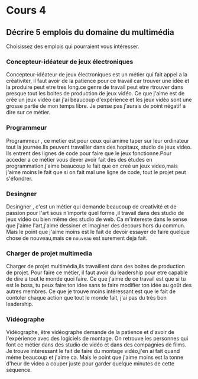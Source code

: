 # Cours 4
## Décrire 5 emplois du domaine du multimédia
Choisissez des emplois qui pourraient vous intéresser. 

### Concepteur-idéateur de jeux électroniques
Concepteur-idéateur de jeux électroniques est un métier qui fait appel a la créativiter, il faut avoir de la patience pour ce travail car trouver une idée et la produire peut etre tres long.ce genre de travail peut etre rtrouver dans presque tout les boites de production de jeux vidéo. Ce que j'aime est de crée un jeux vidéo car j'ai beaucoup d'expérience et les jeux vidéo sont une grosse partie de mon temps libre. Je pense pas j'aurais de point négatif a dire sur ce métier.                                

### Programmeur 
Programmeur , ce metier est pour ceux qui amime taper sur leur ordinateur tout la journée.Ils peuvent travailler dans des hopitaux, studio de jeux video. Ils entrent des lignes de code pour faire que le jeux fonctionne.Pour acceder a ce métier vous dever avoir fait des des études en programmation.j'aime beaucoup le fait que on creé un jeux video,mais j'aime moins le fait que si on fait mal une ligne de code, tout le projet peut s'éfondrer.

### Desingner 
Desingner , c'est un métier qui demande beaucoup de creativité et de passion pour l'art sous n'importe quel forme ,il travail dans des studio de jeux vidéo ou bien même des studio de web. Ca m'intereste dans le sense que j'aime l'art,j'aime dessiner et imaginer des decours hors du commun. Mais le point que j'aime moins est le fait de devoir essayer de faire quelque chose de nouveau,mais ce ``nouveau`` est surement deja fait.

### Charger de projet multimedia 
Charger de projet multimédia,ils travaillent dans des boites de production de projet. Pour faire ce métier, il faut avoir du leadership pour etre capable de dire a tout le monde quoi faire. Ce que j'aime de ce travail est que si tu est le boss, tu peux faire ton idee sans te faire modifier ton idée au goût des autres membres. Ce que je trouve moins intéressant est que le fait de contoler chaque action que tout le monde fait, j'ai pas du très bon leadership.

### Vidéographe
Vidéographe, être vidéographe demande de la patience et d'avoir de l'expérience avec des logiciels de montage. On retrouve les personnes qui font ce métier dans des studio de vidéo et dans des compagnies de films. Je trouve intéressant le fait de faire du montage vidéo,j'en ai fait quand méme beaucoup et j'aime ca. Mais le point que j'aime moins est la tonne d'heur de video a couper juste pour garder quelque minutes de cette séquence.


